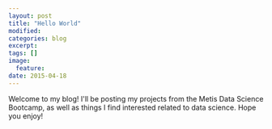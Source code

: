 ```yaml
---
layout: post
title: "Hello World"
modified:
categories: blog
excerpt:
tags: []
image:
  feature:
date: 2015-04-18
---
```


Welcome to my blog! I'll be posting my projects from the Metis Data Science Bootcamp, as well as things I find interested related to data science. Hope you enjoy!  